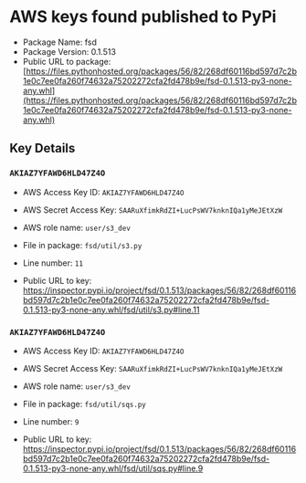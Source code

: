 # AWS keys found published to PyPi

* Package Name: fsd
* Package Version: 0.1.513
* Public URL to package: [https://files.pythonhosted.org/packages/56/82/268df60116bd597d7c2b1e0c7ee0fa260f74632a75202272cfa2fd478b9e/fsd-0.1.513-py3-none-any.whl](https://files.pythonhosted.org/packages/56/82/268df60116bd597d7c2b1e0c7ee0fa260f74632a75202272cfa2fd478b9e/fsd-0.1.513-py3-none-any.whl)

## Key Details

### `AKIAZ7YFAWD6HLD47Z4O`

* AWS Access Key ID: `AKIAZ7YFAWD6HLD47Z4O`
* AWS Secret Access Key: `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` 
* AWS role name: `user/s3_dev`
* File in package: `fsd/util/s3.py`
* Line number: `11`

* Public URL to key: https://inspector.pypi.io/project/fsd/0.1.513/packages/56/82/268df60116bd597d7c2b1e0c7ee0fa260f74632a75202272cfa2fd478b9e/fsd-0.1.513-py3-none-any.whl/fsd/util/s3.py#line.11



### `AKIAZ7YFAWD6HLD47Z4O`

* AWS Access Key ID: `AKIAZ7YFAWD6HLD47Z4O`
* AWS Secret Access Key: `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` 
* AWS role name: `user/s3_dev`
* File in package: `fsd/util/sqs.py`
* Line number: `9`

* Public URL to key: https://inspector.pypi.io/project/fsd/0.1.513/packages/56/82/268df60116bd597d7c2b1e0c7ee0fa260f74632a75202272cfa2fd478b9e/fsd-0.1.513-py3-none-any.whl/fsd/util/sqs.py#line.9


